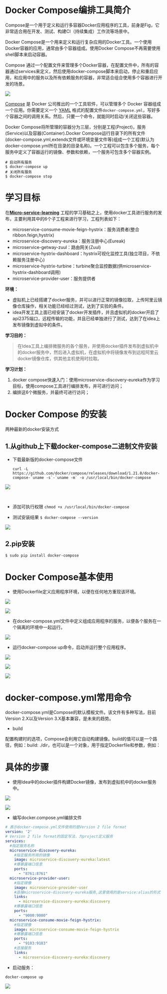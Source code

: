 # Docker Compose编排工具简介

Compose是一个用于定义和运行多容器Docker应用程序的工具，前身是Fig，它非常适合用在开发、测试、构建CI（持续集成）工作流等场景中。

Docker Compose是一个用来定义和运行复杂应用的Docker工具。一个使用Docker容器的应用，通常由多个容器组成。使用Docker Compose不再需要使用shell脚本来启动容器。 

Compose 通过一个配置文件来管理多个Docker容器，在配置文件中，所有的容器通过services来定义，然后使用docker-compose脚本来启动，停止和重启应用，和应用中的服务以及所有依赖服务的容器，非常适合组合使用多个容器进行开发的场景。

![](http://www.ruanyifeng.com/blogimg/asset/2018/bg2018021311.jpg)

[Compose](https://docs.docker.com/compose/) 是 Docker 公司推出的一个工具软件，可以管理多个 Docker 容器组成一个应用。你需要定义一个 [YAML](http://www.ruanyifeng.com/blog/2016/07/yaml.html) 格式的配置文件`docker-compose.yml`，写好多个容器之间的调用关系。然后，只要一个命令，就能同时启动/关闭这些容器。

Docker Compose将所管理的容器分为三层，分别是工程(Project)，服务(Service)以及容器(Container).Docker Compose运行目录下的所有文件(docker-compose.yml,extends文件或环境变量文件等)组成一个工程(默认为docker-compose.yml所在目录的目录名称)。一个工程可以包含多个服务，每个服务中定义了容器运行的镜像、参数和依赖，一个服务可包含多个容器实例。

```
# 启动所有服务
$ docker-compose up
# 关闭所有服务
$ docker-compose stop
```

# 学习目标

在[**Micro-service-learning**](https://github.com/TaciturnK/Micro-service-learning) 工程的学习基础之上，使用docker工具进行服务的发布，主要利用其中的6个子工程来进行学习，工程列表如下：

- microservice-consume-movie-feign-hystrix：服务消费者(整合ribbon.feign,hystrix)
- microservice-discovery-eureka：服务注册中心(Eureak)
- microservice-getway-zuul：路由网关(Zuul)
- microservice-hystrix-dashboard：hystrix可视化监控工具(独立项目，不依赖服务注册中心)
- microservice-hystrix-turbine：turbine聚合监控数据(供microservice-hystrix-dashboard调用)
- microservice-provider-user：服务提供者

**环境：**

- 虚拟机上已经搭建了docker服务，并可以进行正常的镜像拉取，上传阿里云镜像仓库操作，相关功能已经经过测试，达到了实验的条件。
- idea开发工具上面已经安装了docker开发插件，并且虚拟机的docker开启了api2375端口，远程传输的功能，并且已经单独进行了测试，达到了在idea上发布镜像到虚拟中的条件。

**学习目的：**

> 在Idea工具上编排微服务的各个服务，并使用docker插件发布到虚拟机中的docker服务中，然后进入虚拟机，在虚拟机中将镜像发布到远程阿里云docker镜像仓库，供其他主机使用时拉取。

**学习计划：**

1. docker compose快速入门：使用microservice-discovery-eureka作为学习目标，使用compose工具进行编排发布，并可进行访问；
2. 编排这6个微服务，并最终可进行访问；



# Docker Compose 的安装

两种最新的docker安装方式

## 1.从github上下载docker-compose二进制文件安装

- 下载最新版的docker-compose文件 

  ```
  curl -L https://github.com/docker/compose/releases/download/1.21.0/docker-compose-`uname -s`-`uname -m` -o /usr/local/bin/docker-compose
  ```

 ![](https://i.imgur.com/9dxSgXa.png)

  ​

- 添加可执行权限 
  `chmod +x /usr/local/bin/docker-compose`

- 测试安装结果 
  `$ docker-compose --version `

![](https://i.imgur.com/lEJfxts.png)

## 2.pip安装

`$ sudo pip install docker-compose`

# Docker Compose基本使用

- 使用Dockerfile定义应用程序环境，以便在任何地方重现该环境。

![](https://i.imgur.com/O0ZzRPl.png)

![](https://i.imgur.com/epxZl4o.png)

- 在docker-compose.yml文件中定义组成应用程序的服务，以便各个服务在一个隔离的环境中一起运行。

![](https://i.imgur.com/TuzaCdG.png)

- 运行docker-compose up命令，启动并运行整个应用程序。

![](https://i.imgur.com/SggYz0P.png)

![](https://i.imgur.com/0yvG1sx.png)

![](https://i.imgur.com/P6YWPqR.png)

# docker-compose.yml常用命令

docker-compose.yml是Compose的默认模板文件。该文件有多种写法，目前Version 2.X以及Version 3.X基本兼容，是未来的趋势。

- build

配置构建时的选项，Compose会利用它自动构建镜像。build的值可以是一个路径，例如：build: ./dir，也可以是一个对象，用于指定Dockerfile和参数，例如：



# 具体的步骤

- 使用Idea中的docker插件构建Docker镜像，发布到虚拟机中的docker服务中。

![](https://i.imgur.com/40RSnxM.png)

![](https://i.imgur.com/186vlfT.png)

- 编写docker.compose.yml编排文件

```yml
# 表示docker-compose.yml文件使用的是Version 2 file format
version: '2'
# Version 2 file format的固定写法，为project定义服务
services:
  #指定服务名称
  microservice-discovery-eureka:
    #指定服务所用的镜像
    image: microservice-discovery-eureka:latest
    #爆暴露端口信息
    ports:
      - "8761:8761"
  microservice-provider-user:
    #指定镜像
    image: microservice-provider-user
    #连接microservice-discovery-eureka服务,这里使用的是service:alias的形式
    links:
      - microservice-discovery-eureka:discovery
    #爆暴露端口信息
    ports:
      - "9000:9000"
  microservice-consume-movie-feign-hystrix:
    #指定镜像
    image: microservice-consume-movie-feign-hystrix
    #爆暴露端口信息
    ports:
      - "9103:9103"
    #连接服务
    links:
      - microservice-discovery-eureka:discovery
```

- 启动服务：

```
docker-compose up
```

![](https://i.imgur.com/X7vpiht.png)







